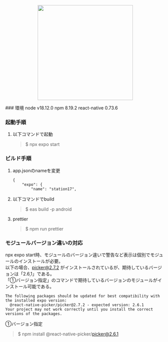 <p align="center">
    <img src="https://github.com/comtaken/stationpj/assets/65578523/a35e3200-a00e-4f16-9c69-1fbb242b9bc1" width="300">
</p>
### 環境  
node v18.12.0  
npm 8.19.2  
react-native 0.73.6

### 起動手順  
1. 以下コマンドで起動  
    > $ npx expo start
### ビルド手順  
1. app.jsonのnameを変更  
    ```  
    {
        "expo": {
            "name": "station17",  
    ```  

1. 以下コマンドでbuild
    > $ eas build -p android  
1. prettier  
    > $ npm run prettier  

### モジュールバージョン違いの対応  
npx expo start時、モジュールのバージョン違いで警告など表示は個別でモジュールのインストールが必要。  
以下の場合、picker@2.7.2 がインストールされているが、期待しているバージョンは「2.6,1」である。  
「①バージョン指定」のコマンドで期待しているバージョンのモジュールがインストール可能である。  

```
The following packages should be updated for best compatibility with the installed expo version:
  @react-native-picker/picker@2.7.2 - expected version: 2.6.1
Your project may not work correctly until you install the correct versions of the packages.
```  
  
①バージョン指定
> $ npm install @react-native-picker/picker@2.6.1

